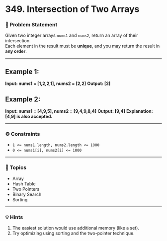 # 349. Intersection of Two Arrays

### 🧩 Problem Statement
Given two integer arrays `nums1` and `nums2`, return an array of their intersection.  
Each element in the result must be **unique**, and you may return the result in **any order**.

---

## Example 1:
**Input: nums1 = [1,2,2,1], nums2 = [2,2]**
**Output: [2]**

## Example 2:
**Input: nums1 = [4,9,5], nums2 = [9,4,9,8,4]**
**Output: [9,4]**
**Explanation: [4,9] is also accepted.**


---

### ⚙️ Constraints
- `1 <= nums1.length, nums2.length <= 1000`  
- `0 <= nums1[i], nums2[i] <= 1000`

---

### 🧵 Topics
- Array  
- Hash Table  
- Two Pointers  
- Binary Search  
- Sorting

---

### 💡 Hints
1. The easiest solution would use additional memory (like a set).
2. Try optimizing using sorting and the two-pointer technique.


